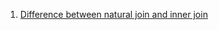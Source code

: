  1. [Difference between natural join and inner join][1]

[1]: https://stackoverflow.com/questions/8696383/difference-between-natural-join-and-inner-join
